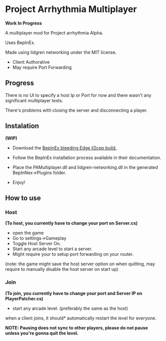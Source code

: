 # **Project Arrhythmia Multiplayer**

**Work In Progress**

A multiplayer mod for Project arrhythmia Alpha.

Uses BepInEx.

Made using lidgren networking under the MIT license.

* Client Authorative 
* May require Port Forwarding

## **Progress**

There is no UI to specify a host Ip or Port for now and there wasn't any significant multiplayer tests.

There's problems with closing the server and disconnecting a player.

## **Instalation**
**(WIP)**

* Download the [BepInEx bleeding Edge il2cpp build.](https://docs.bepinex.dev/master/articles/user_guide/installation/index.html)
* Follow the BepInEx installation process available in their documentation.

* Place the PAMultiplayer.dll and lidgren-networking.dll in the generated BepInNex->Plugins folder.

* Enjoy!

## **How to use**

### Host

**(To host, you currently have to change your port on Server.cs)**

* open the game 
* Go to settings->Gameplay
* Toggle Host Server On.
* Start any arcade level to start a server.
* Might require your to setup port forwarding on your router.

(note: the game might save the host server option on when quitting, may require to manually disable the host server on start up)


### Join 

**(To join, you currently have to change your port and Server IP on PlayerPatcher.cs)**

* start any arcade level. (preferably the same as the host)

when a client joins, it should* automatically restart the level for everyone.

**NOTE: Pausing does not sync to other players, please do not pause unless you're gonna quit the level.**
